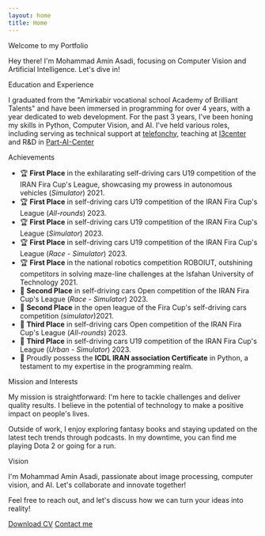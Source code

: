 ```yaml
---
layout: home
title: Home
---
```



Welcome to my Portfolio

Hey there! I'm Mohammad Amin Asadi, focusing on Computer Vision and Artificial Intelligence. Let's dive in!

Education and Experience

I graduated from the "Amirkabir vocational school  Academy of Brilliant Talents" and have been immersed in programming for over 4 years, with a year dedicated to web development. For the past 3 years, I've been honing my skills in Python, Computer Vision, and AI. I've held various roles, including serving as technical support at [telefonchy](https://telefonchy.com/), teaching at [I3center](https://i3center.com/teacher/%D9%85%D9%87%D9%86%D8%AF%D8%B3-%D9%85%D8%AD%D9%85%D8%AF%D8%A7%D9%85%DB%8C%D9%86-%D8%A7%D8%B3%D8%AF%DB%8C/) and R&D in [Part-AI-Center](https://partdp.ai/en/)

Achievements

- 🏆 **First Place** in the exhilarating self-driving cars U19 competition of the IRAN Fira Cup's League, showcasing my prowess in autonomous vehicles (*Simulator*) 2021.
- 🏆 **First Place** in self-driving cars U19 competition of the IRAN Fira Cup's League (*All-rounds*) 2023.
- 🏆 **First Place** in self-driving cars U19 competition of the IRAN Fira Cup's League (*Simulator*) 2023.
- 🏆 **First Place** in self-driving cars U19 competition of the IRAN Fira Cup's League (*Race - Simulator*) 2023.
- 🏆 **First Place** in the national robotics competition ROBOIUT, outshining competitors in solving maze-line challenges at the Isfahan University of Technology 2021.
- 🥈 **Second Place** in self-driving cars Open competition of the IRAN Fira Cup's League (*Race - Simulator*) 2023.
- 🥈 **Second Place** in the open league of the Fira Cup's self-driving cars competition (*simulator*)2021.
- 🥉 **Third Place** in self-driving cars Open competition of the IRAN Fira Cup's League (*All-rounds*) 2023.
- 🥉 **Third Place** in self-driving cars U19 competition of the IRAN Fira Cup's League (*Urban - Simulator*) 2023.
- 📜 Proudly possess the **ICDL IRAN association Certificate** in Python, a testament to my expertise in the programming realm.

Mission and Interests

My mission is straightforward: I'm here to tackle challenges and deliver quality results. I believe in the potential of technology to make a positive impact on people's lives.

Outside of work, I enjoy exploring fantasy books and staying updated on the latest tech trends through podcasts. In my downtime, you can find me playing Dota 2 or going for a run.

Vision

I'm Mohammad Amin Asadi, passionate about image processing, computer vision, and AI. Let's collaborate and innovate together!

Feel free to reach out, and let's discuss how we can turn your ideas into reality!



 <a href="/Mohammad_Amin_Asadi-Computer_Vision.pdf" download="Mohammad_Amin_Asadi-Computer_Vision.pdf">Download CV</a>
 <a href="/contact/">Contact me</a>

